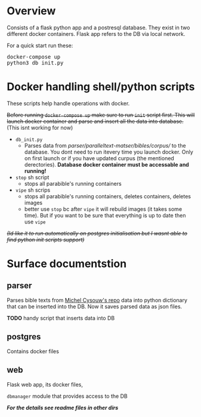 # Overview
Consists of a flask python app and a postresql database. They exist in two different docker containers. Flask app refers to the DB via local network.

For a quick start run these:
<pre>
docker-compose up
python3 db_init.py
</pre>

# Docker handling shell/python scripts

These scripts help handle operations with docker.

~~Before running `docker-compose up` make sure to run `init` script first. This will launch docker container and parse and insert all the data into database.~~ (This isnt working for now)

* `db_init.py`
    * Parses data from *parser/paralleltext-matser/bibles/corpus/* to the database. You dont need to run itevery time you launch docker. Only on first launch or if you have updated curpus (the mentioned derectories). **Database docker container must be accessable and running!**
* `stop` sh script
    * stops all parabible's running containers
* `vipe` sh scrips
    * stops all parabible's running containers, deletes containers, deletes images
    * better use `stop` bc after `vipe` it will rebuild images (it takes some time). But if you want to be sure that everything is up to date then use `vipe`

~~*(Id like it to run automatically on postgres initialisation but I wasnt able to find python init scripts support)*~~

# Surface documentstion
## parser
Parses bible texts from [Michel Cysouw's repo](https://github.com/cysouw/multialignment-of-paralleltext) data into python dictionary that can be inserted into the DB. Now it saves parsed data as json files.

**TODO** handy script that inserts data into DB

## postgres
Contains docker files

## web
Flask web app, its docker files,

`dbmanager` module that provides access to the DB

***For the details see readme files in other dirs***
